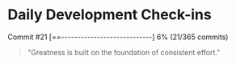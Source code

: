 # Daily Development Check-ins

Commit #21
[==----------------------------] 6% (21/365 commits)

> "Greatness is built on the foundation of consistent effort."